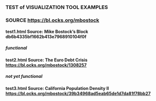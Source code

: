 ### TEST of VISUALIZATION TOOL EXAMPLES
### SOURCE https://bl.ocks.org/mbostock
#### test1.html Source: Mike Bostock’s Block db6b4335bf1662b413e7968910104f0f
##### functional
#### test2.html Source: The Euro Debt Crisis https://bl.ocks.org/mbostock/1308257
##### not yet functional
#### test3.html Source: California Population Density II https://bl.ocks.org/mbostock/39b34968ad5eab65de1d7da81f78bb27
